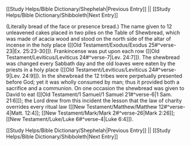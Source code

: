 [[Study Helps/Bible Dictionary/Shephelah|Previous Entry]]  ||  [[Study Helps/Bible Dictionary/Shibboleth|Next Entry]]

 (Literally bread of the face or presence bread.) The name given to 12 unleavened cakes placed in two piles on the Table of Shewbread, which was made of acacia wood and stood on the north side of the altar of incense in the holy place ([[Old Testament/Exodus/Exodus 25#^verse-23|Ex. 25:23-30]]). Frankincense was put upon each row ([[Old Testament/Leviticus/Leviticus 24#^verse-7|Lev. 24:7]]). The shewbread was changed every Sabbath day and the old loaves were eaten by the priests in a holy place ([[Old Testament/Leviticus/Leviticus 24#^verse-9|Lev. 24:9]]). In the shewbread the 12 tribes were perpetually presented before God; yet it was wholly consumed by man; thus it provided both a sacrifice and a communion. On one occasion the shewbread was given to David to eat ([[Old Testament/1 Samuel/1 Samuel 21#^verse-6|1 Sam. 21:6]]); the Lord drew from this incident the lesson that the law of charity overrides every ritual law ([[New Testament/Matthew/Matthew 12#^verse-4|Matt. 12:4]]; [[New Testament/Mark/Mark 2#^verse-26|Mark 2:26]]; [[New Testament/Luke/Luke 6#^verse-4|Luke 6:4]]).

[[Study Helps/Bible Dictionary/Shephelah|Previous Entry]]  ||  [[Study Helps/Bible Dictionary/Shibboleth|Next Entry]]